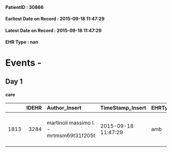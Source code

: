 
#### PatientID : 30866
#### Earliest Date on Record : 2015-09-18 11:47:29
#### Latest Date on Record : 2015-09-18 11:47:29
#### EHR Type : nan

# Events - 

## Day 1

#### care
|      |   IDEHR | Author_Insert                           | TimeStamp_Insert    | EHRType   |   PatientID |   IDGESTIONE_AUSILI |   opt_annulla_consegna | ds_note_x                           | dt_Ric_consegna     | opt_ausilio           |
|-----:|--------:|:----------------------------------------|:--------------------|:----------|------------:|--------------------:|-----------------------:|:------------------------------------|:--------------------|:----------------------|
| 1813 |    3284 | martinoli massimo l. - mrtmsm69t31f205t | 2015-09-18 11:47:29 | amb       |       30866 |                1657 |                      0 | not available at september 18, 2015 | 2015-09-18 00:00:00 | swivel seat bath # 22 |


